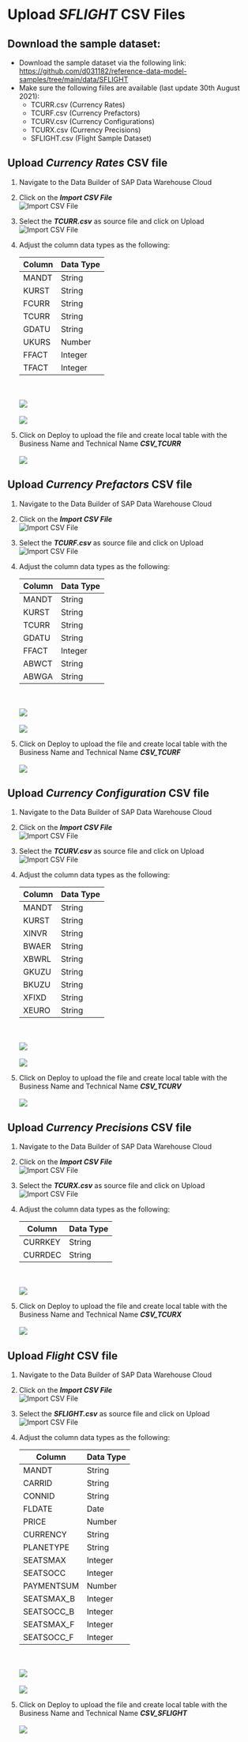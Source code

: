 # Upload <i>SFLIGHT</i> CSV Files

## Download the sample dataset:
- Download the sample dataset via the following link: https://github.com/d031182/reference-data-model-samples/tree/main/data/SFLIGHT
- Make sure the following fiiles are available (last update 30th August 2021):
    - TCURR.csv (Currency Rates)
    - TCURF.csv (Currency Prefactors)
    - TCURV.csv (Currency Configurations)
    - TCURX.csv (Currency Precisions)
    - SFLIGHT.csv (Flight Sample Dataset)

       

## Upload <i>Currency Rates</i> CSV file
1. Navigate to the Data Builder of SAP Data Warehouse Cloud
2. Click on the <b><i>Import CSV File</i></b>
  <br>![Import CSV File](../images/ImportCSVFile_2.png)
3. Select the <i><b>TCURR.csv</b></i> as source file and click on Upload
  <br>![Import CSV File](../images/ImportCSVFile_3.png)
4. Adjust the column data types as the following:

    Column | Data Type
    ---------|---------
    MANDT | String
    KURST | String
    FCURR | String
    TCURR | String
    GDATU | String
    UKURS | Number
    FFACT | Integer
    TFACT | Integer
    
    <br><br>![](../images/create_tcurr_01.png)
    <br><br>![](../images/create_tcurr_02.png)
    
5. Click on Deploy to upload the file and create local table with the Business Name and Technical Name <b><i>CSV_TCURR</i></b>
    <br><br>![](../images/create_tcurr_03.png)

## Upload <i>Currency Prefactors</i> CSV file
1. Navigate to the Data Builder of SAP Data Warehouse Cloud
2. Click on the <b><i>Import CSV File</i></b>
  <br>![Import CSV File](../images/ImportCSVFile_2.png)
3. Select the <i><b>TCURF.csv</b></i> as source file and click on Upload
  <br>![Import CSV File](../images/ImportCSVFile_3.png)
4. Adjust the column data types as the following:

    Column | Data Type
    ---------|---------
    MANDT | String
    KURST | String
    TCURR | String
    GDATU | String
    FFACT | Integer
    ABWCT | String
    ABWGA | String

    <br><br>![](../images/create_tcurf_01.png)
    <br><br>![](../images/create_tcurf_02.png)

5. Click on Deploy to upload the file and create local table with the Business Name and Technical Name <b><i>CSV_TCURF</i></b>
    <br><br>![](../images/create_tcurf_04.png)

## Upload <i>Currency Configuration</i> CSV file
1. Navigate to the Data Builder of SAP Data Warehouse Cloud
2. Click on the <b><i>Import CSV File</i></b>
  <br>![Import CSV File](../images/ImportCSVFile_2.png)
3. Select the <i><b>TCURV.csv</b></i> as source file and click on Upload
  <br>![Import CSV File](../images/ImportCSVFile_3.png)
4. Adjust the column data types as the following:

    Column | Data Type
    ---------|---------
    MANDT | String
    KURST | String
    XINVR | String
    BWAER | String
    XBWRL | String
    GKUZU | String
    BKUZU | String
    XFIXD | String
    XEURO | String
    
    <br><br>![](../images/create_tcurv_01.png)
    <br><br>![](../images/create_tcurv_02.png)

5. Click on Deploy to upload the file and create local table with the Business Name and Technical Name <b><i>CSV_TCURV</i></b>
    <br><br>![](../images/create_tcurv_03.png)
        
## Upload <i>Currency Precisions</i> CSV file
1. Navigate to the Data Builder of SAP Data Warehouse Cloud
2. Click on the <b><i>Import CSV File</i></b>
  <br>![Import CSV File](../images/ImportCSVFile_2.png)
3. Select the <i><b>TCURX.csv</b></i> as source file and click on Upload
  <br>![Import CSV File](../images/ImportCSVFile_3.png)
4. Adjust the column data types as the following:

    Column | Data Type
    ---------|---------
    CURRKEY | String
    CURRDEC | String
        
    <br><br>![](../images/create_tcurx_01.png)

5. Click on Deploy to upload the file and create local table with the Business Name and Technical Name <b><i>CSV_TCURX</i></b>
    <br><br>![](../images/create_tcurx_02.png)
    

## Upload <i>Flight</i> CSV file
1. Navigate to the Data Builder of SAP Data Warehouse Cloud
2. Click on the <b><i>Import CSV File</i></b>
  <br>![Import CSV File](../images/ImportCSVFile_2.png)
3. Select the <i><b>SFLIGHT.csv</b></i> as source file and click on Upload
  <br>![Import CSV File](../images/ImportCSVFile_3.png)
4. Adjust the column data types as the following:

    Column | Data Type
    ---------|---------
    MANDT | String
    CARRID | String
    CONNID | String
    FLDATE | Date
    PRICE | Number
    CURRENCY | String
    PLANETYPE | String
    SEATSMAX | Integer
    SEATSOCC | Integer
    PAYMENTSUM | Number
    SEATSMAX_B | Integer
    SEATSOCC_B | Integer
    SEATSMAX_F | Integer
    SEATSOCC_F | Integer
    
    <br><br>![](../images/create_sflight_01.png)
    <br><br>![](../images/create_sflight_02.png)

5. Click on Deploy to upload the file and create local table with the Business Name and Technical Name <b><i>CSV_SFLIGHT</i></b>
    <br><br>![](../images/create_sflight_03.png)

